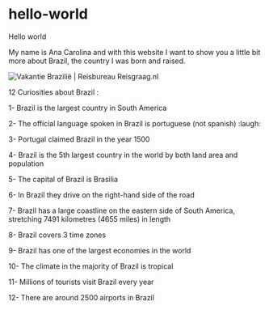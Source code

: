 # hello-world

Hello world

My name is Ana Carolina and with this website I want to show you a little bit more about Brazil, the country I was born and raised. 

<img src="https://static.reisgraag.nl/images/cached/gs-6c2b8918d8-Copacabana.jpg" alt="Vakantie Brazilië | Reisbureau Reisgraag.nl"/>

12 Curiosities about Brazil :

1- Brazil is the largest country in South America

2- The official language spoken in Brazil is portuguese (not spanish) :laugh:

3- Portugal claimed Brazil in the year 1500

4- Brazil is the 5th largest country in the world by both land area and population

5- The capital of Brazil is Brasilia

6- In Brazil they drive on the right-hand side of the road

7- Brazil has a large coastline on the eastern side of South America, stretching 7491 kilometres (4655 miles) in length

8- Brazil covers 3 time zones

9- Brazil has one of the largest economies in the world

10- The climate in the majority of Brazil is tropical

11- Millions of tourists visit Brazil every year

12- There are around 2500 airports in Brazil











